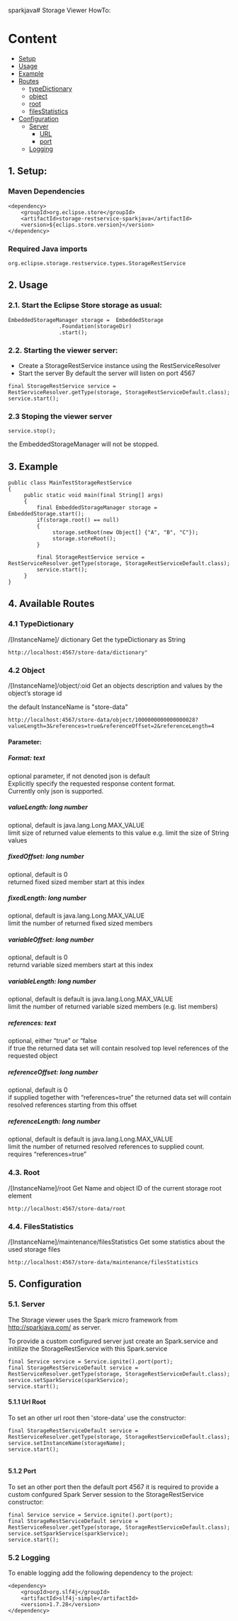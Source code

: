 sparkjava# Storage Viewer HowTo:

# Content
- [Setup](#1-setup)
- [Usage](#2-usage)
- [Example](#3-example)
- [Routes](#4-available-routes)
  - [typeDictionary](#4-1-typedictionary)
  - [object](#4-2-object)
  - [root](#4-3-root)
  - [filesStatistics](#4-4-filesstatistics)
- [Configuration](#5-configuration)
  - [Server](#5-1-server)
    - [URL](#5-1-1-url-root)
    - [port](#5-1-2-port)
  - [Logging](#5-2-logging)

## 1. Setup:

### Maven Dependencies
```
<dependency>
	<groupId>org.eclipse.store</groupId>
	<artifactId>storage-restservice-sparkjava</artifactId>
	<version>${eclips.store.version}</version>
</dependency>
```

### Required Java imports
``` 
org.eclipse.storage.restservice.types.StorageRestService
```

## 2. Usage

### 2.1.	Start the Eclipse Store storage as usual:
```
EmbeddedStorageManager storage =  EmbeddedStorage
				.Foundation(storageDir)
				.start();
```
### 2.2.	Starting the viewer server: 
- Create a StorageRestService instance using the RestServiceResolver
- Start the server
By default  the server will listen on port 4567

```
final StorageRestService service = RestServiceResolver.getType(storage, StorageRestServiceDefault.class);
service.start();
```

### 2.3    Stoping the viewer server
```
service.stop();
```
the EmbeddedStorageManager will not be stopped.

##	3.	Example
```
public class MainTestStorageRestService
{
     public static void main(final String[] args)
     {
         final EmbeddedStorageManager storage = EmbeddedStorage.start();
         if(storage.root() == null)
         {
              storage.setRoot(new Object[] {"A", "B", "C"});
              storage.storeRoot();
         }
         
         final StorageRestService service = RestServiceResolver.getType(storage, StorageRestServiceDefault.class);
         service.start();
     }         
}

```

##  4.	Available Routes

### 4.1 TypeDictionary
/[InstanceName]/ dictionary
Get the typeDictionary as String
```
http://localhost:4567/store-data/dictionary"
```

### 4.2 Object
/[InstanceName]/object/:oid
Get an objects description and values by the object’s storage id

the default InstanceName is "store-data"

```
http://localhost:4567/store-data/object/1000000000000000028?valueLength=3&references=true&referenceOffset=2&referenceLength=4
```

#### Parameter:
##### Format: text
optional parameter, if not denoted json is default\
Explicitly specify the requested response content format.\
Currently only json is supported.

##### valueLength: long number
optional, default is java.lang.Long.MAX_VALUE\
limit size of returned value elements to this value
e.g. limit the size of String values

##### fixedOffset: long number
optional, default is 0 \
returned fixed sized member start at this index

##### fixedLength: long number
optional, default is java.lang.Long.MAX_VALUE \
limit the number of returned fixed sized members

##### variableOffset: long number
optional, default is 0 \
returnd variable sized members start at this index

##### variableLength: long number
optional, default is default is java.lang.Long.MAX_VALUE \
limit the number of returned variable sized members (e.g. list members)

##### references: text
optional, either “true” or “false \
if true the returned data set will contain resolved top level references of the requested object

##### referenceOffset: long number
optional, default is 0 \
if supplied together with “references=true” the returned data set will contain resolved references starting from this offset

##### referenceLength: long number
optional, default is default is java.lang.Long.MAX_VALUE \
limit the number of returned resolved references to supplied count.\
requires “references=true”

### 4.3. Root 
/[InstanceName]/root
Get Name and object ID of the current storage root element
```
http://localhost:4567/store-data/root
```

### 4.4. FilesStatistics
/[InstanceName]/maintenance/filesStatistics
Get some statistics about the used storage files
```
http://localhost:4567/store-data/maintenance/filesStatistics
```

## 5. Configuration
### 5.1. Server
The Storage viewer uses the Spark micro framework from http://sparkjava.com/ as server.

To provide a custom configured server just create an Spark.service and initilize the StorageRestService with this Spark.service

```
final Service service = Service.ignite().port(port);
final StorageRestServiceDefault service = RestServiceResolver.getType(storage, StorageRestServiceDefault.class);
service.setSparkService(sparkService);
service.start();
```

#### 5.1.1 Url Root
To set an other url root then 'store-data' use the constructor:

```
final StorageRestServiceDefault service = RestServiceResolver.getType(storage, StorageRestServiceDefault.class);
service.setInstanceName(storageName);
service.start();
	
```

#### 5.1.2 Port
To set an other port then the default port 4567 it is required to provide a custom confgured Spark Server session to the StorageRestService constructor:

```
final Service service = Service.ignite().port(port);
final StorageRestServiceDefault service = RestServiceResolver.getType(storage, StorageRestServiceDefault.class);
service.setSparkService(sparkService);
service.start();

```

### 5.2 Logging
To enable logging add the following dependency to the project:
```
<dependency>
	<groupId>org.slf4j</groupId>
	<artifactId>slf4j-simple</artifactId>
	<version>1.7.28</version>
</dependency>
```

